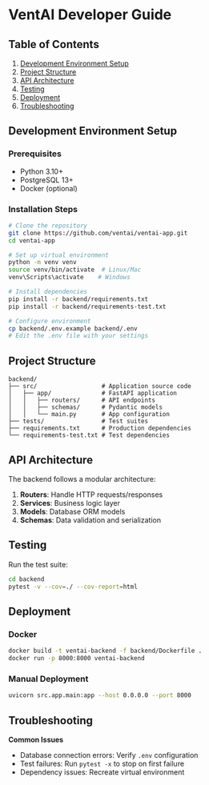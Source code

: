 # VentAI Developer Guide

## Table of Contents
1. [Development Environment Setup](#development-environment-setup)
2. [Project Structure](#project-structure)
3. [API Architecture](#api-architecture)
4. [Testing](#testing)
5. [Deployment](#deployment)
6. [Troubleshooting](#troubleshooting)

## Development Environment Setup

### Prerequisites
- Python 3.10+
- PostgreSQL 13+
- Docker (optional)

### Installation Steps
```bash
# Clone the repository
git clone https://github.com/ventai/ventai-app.git
cd ventai-app

# Set up virtual environment
python -m venv venv
source venv/bin/activate  # Linux/Mac
venv\Scripts\activate    # Windows

# Install dependencies
pip install -r backend/requirements.txt
pip install -r backend/requirements-test.txt

# Configure environment
cp backend/.env.example backend/.env
# Edit the .env file with your settings
```

## Project Structure

```
backend/
├── src/                  # Application source code
│   ├── app/              # FastAPI application
│   │   ├── routers/      # API endpoints
│   │   ├── schemas/      # Pydantic models
│   │   └── main.py       # App configuration
├── tests/                # Test suites
├── requirements.txt      # Production dependencies
└── requirements-test.txt # Test dependencies
```

## API Architecture

The backend follows a modular architecture:

1. **Routers**: Handle HTTP requests/responses
2. **Services**: Business logic layer
3. **Models**: Database ORM models
4. **Schemas**: Data validation and serialization

## Testing

Run the test suite:
```bash
cd backend
pytest -v --cov=./ --cov-report=html
```

## Deployment

### Docker
```bash
docker build -t ventai-backend -f backend/Dockerfile .
docker run -p 8000:8000 ventai-backend
```

### Manual Deployment
```bash
uvicorn src.app.main:app --host 0.0.0.0 --port 8000
```

## Troubleshooting

**Common Issues**
- Database connection errors: Verify `.env` configuration
- Test failures: Run `pytest -x` to stop on first failure
- Dependency issues: Recreate virtual environment
